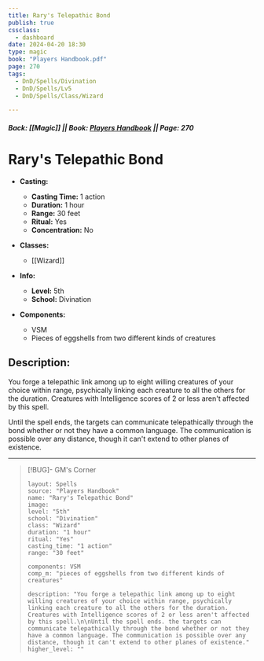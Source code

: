 ```yaml
---
title: Rary's Telepathic Bond
publish: true
cssclass:
  - dashboard
date: 2024-04-20 18:30
type: magic
book: "Players Handbook.pdf"
page: 270
tags:
  - DnD/Spells/Divination
  - DnD/Spells/Lv5
  - DnD/Spells/Class/Wizard

---
```


##### Back: [[Magic]] || Book: [Players Handbook](https://drive.google.com/drive/folders/1O5bhpYizcIT5xxAoLOuzCRht_PVS7VSG?usp=sharing) || Page: 270

# Rary's Telepathic Bond

- **Casting:**
    - **Casting Time:** 1 action
    - **Duration:** 1 hour
    - **Range:** 30 feet
    - **Ritual:** Yes
    - **Concentration:** No
- **Classes:**
    - [[Wizard]]

- **Info:**
    - **Level:** 5th
    - **School:** Divination
- **Components:**
    - VSM
    - Pieces of eggshells from two different kinds of creatures

## Description:
You forge a telepathic link among up to eight willing creatures of your choice within range, psychically linking each creature to all the others for the duration. Creatures with Intelligence scores of 2 or less aren't affected by this spell.

Until the spell ends, the targets can communicate telepathically through the bond whether or not they have a common language. The communication is possible over any distance, though it can't extend to other planes of existence.



---

> [!BUG]- GM's Corner
>
> ```statblock
> layout: Spells
> source: "Players Handbook"
> name: "Rary's Telepathic Bond"
> image: 
> level: "5th"
> school: "Divination"
> class: "Wizard"
> duration: "1 hour"
> ritual: "Yes"
> casting_time: "1 action"
> range: "30 feet"
>
> components: VSM
> comp_m: "pieces of eggshells from two different kinds of creatures"
>
> description: "You forge a telepathic link among up to eight willing creatures of your choice within range, psychically linking each creature to all the others for the duration. Creatures with Intelligence scores of 2 or less aren't affected by this spell.\n\nUntil the spell ends. the targets can communicate telepathically through the bond whether or not they have a common language. The communication is possible over any distance, though it can't extend to other planes of existence."
> higher_level: ""
> ```
